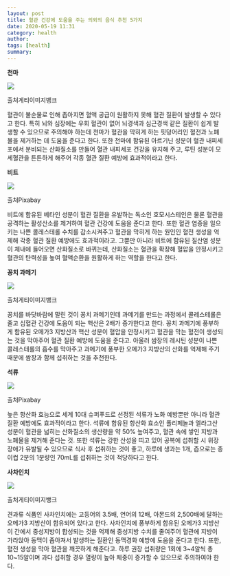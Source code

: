 ```yaml
---
layout: post
title: 혈관 건강에 도움을 주는 의외의 음식 추천 5가지
date: 2020-05-19 11:31
category: health
author: 
tags: [health]
summary: 
---
```



**천마**

![](https://img1.daumcdn.net/thumb/R720x0/?fname=https%3A%2F%2Ft1.daumcdn.net%2Fliveboard%2Finterstella-story%2Fc8486d3493d54c6d95eb0d494f1cbf56.JPG)

출처게티이미지뱅크

혈관이 불순물로 인해 좁아지면 혈액 공급이 원활하지 못해 혈관 질환이 발생할 수 있다고 한다. 특히 뇌와 심장에는 우회 혈관이 없어 뇌경색과 심근경색 같은 질환이 쉽게 발생할 수 있으므로 주의해야 하는데 천마가 혈관을 막히게 하는 핏덩어리인 혈전과 노폐물을 제거하는 데 도움을 준다고 한다. 또한 천마에 함유된 아르기닌 성분이 혈관 내피세포에서 분비되는 산화질소를 만들어 혈관 내피세포 건강을 유지해 주고, 루틴 성분이 모세혈관을 튼튼하게 해주어 각종 혈관 질환 예방에 효과적이라고 한다.

**비트**

![](https://img1.daumcdn.net/thumb/R720x0/?fname=https%3A%2F%2Ft1.daumcdn.net%2Fliveboard%2Finterstella-story%2Fb91d19b19f8e4910a7c2d2bcefda8391.JPG)

출처Pixabay

비트에 함유된 베타인 성분이 혈관 질환을 유발하는 독소인 호모시스테인은 물론 혈관을 공격하는 활성산소를 제거하여 혈관 건강에 도움을 준다고 한다. 또한 혈관 염증을 일으키는 나쁜 콜레스테롤 수치를 감소시켜주고 혈관을 막히게 하는 원인인 혈전 생성을 억제해 각종 혈관 질환 예방에도 효과적이라고. 그뿐만 아니라 비트에 함유된 질산염 성분이 체내에 들어오면 산화질소로 바뀌는데, 산화질소는 혈관을 확장해 혈압을 안정시키고 혈관의 탄력성을 높여 혈액순환을 원활하게 하는 역할을 한다고 한다.

**꽁치 과메기**

![](https://img1.daumcdn.net/thumb/R720x0/?fname=https%3A%2F%2Ft1.daumcdn.net%2Fliveboard%2Finterstella-story%2F9d0ff736eaee47c4aa6fb3e515480da7.JPG)

출처게티이미지뱅크

꽁치를 바닷바람에 말린 것이 꽁치 과메기인데 과메기를 만드는 과정에서 콜레스테롤은 줄고 심혈관 건강에 도움이 되는 핵산은 2배가 증가한다고 한다. 꽁치 과메기에 풍부하게 함유된 오메가3 지방산과 핵산 성분이 혈압을 안정시키고 혈관을 막는 혈전이 생성되는 것을 막아주어 혈관 질환 예방에 도움을 준다고. 아울러 쌈장의 레시틴 성분이 나쁜 콜레스테롤의 흡수를 막아주고 과메기에 풍부한 오메가3 지방산의 산화를 억제해 주기 때문에 쌈장과 함께 섭취하는 것을 추천한다.

**석류**

![](https://img1.daumcdn.net/thumb/R720x0/?fname=https%3A%2F%2Ft1.daumcdn.net%2Fliveboard%2Finterstella-story%2F3c6d59fcc1074a51b7dfad8296db3f28.JPG)

출처Pixabay

높은 항산화 효능으로 세계 10대 슈퍼푸드로 선정된 석류가 노화 예방뿐만 아니라 혈관 질환 예방에도 효과적이라고 한다. 석류에 함유된 항산화 효소인 폴리페놀과 엘라그산 성분이 혈관을 넓히는 산화질소의 생산량을 약 50% 높여주고, 혈관 속에 쌓인 지방과 노폐물을 제거해 준다는 것. 또한 석류는 강한 산성을 띠고 있어 공복에 섭취할 시 위장 장애가 유발될 수 있으므로 식사 후 섭취하는 것이 좋고, 하루에 생과는 1개, 즙으로는 종이컵 2분의 1분량인 70mL를 섭취하는 것이 적당하다고 한다.

**사차인치**

![](https://img1.daumcdn.net/thumb/R720x0/?fname=https%3A%2F%2Ft1.daumcdn.net%2Fliveboard%2Finterstella-story%2F586a7ed314cd48adbff0769787f51ef0.JPG)

출처게티이미지뱅크

견과류 식품인 사차인치에는 고등어의 3.5배, 연어의 12배, 아몬드의 2,500배에 달하는 오메가3 지방산이 함유되어 있다고 한다. 사차인치에 풍부하게 함유된 오메가3 지방산이 간에서 중성지방이 합성되는 것을 억제해 중성지방 수치를 줄여주어 혈관에 지방이 가라앉아 동맥이 좁아져서 발생하는 질환인 동맥경화 예방에 도움을 준다고 한다. 또한, 혈전 생성을 막아 혈관을 깨끗하게 해준다고. 하루 권장 섭취량은 1회에 3~4알씩 총 10~15알이며 과다 섭취할 경우 열량이 높아 체중이 증가할 수 있으므로 주의하여야 한다.